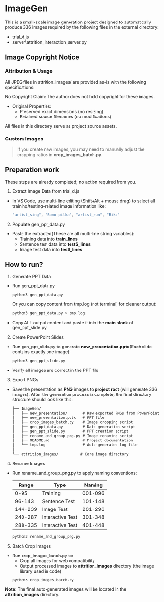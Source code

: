 # ImageGen

This is a small-scale image generation project designed to automatically produce 336 images required by the following files in the external directory:

- trial_d.js
- server\attrition_interaction_server.py

## Image Copyright Notice

### ​Attribution & Usage​
All JPEG files in attrition_images/ are provided as-is with the following specifications:

​No Copyright Claim: The author does not hold copyright for these images.

- Original Properties:
  - Preserved exact dimensions (no resizing)
  - Retained source filenames (no modifications)

All files in this directory serve as ​project source assets​.

### Custom Images
> If you create new images, you may need to manually adjust the cropping ratios in ​**crop_images_batch.py**.

## Preparation work​

These steps are already completed; no action required from you.

1. ​Extract Image Data from trial_d.js​

- In VS Code, use multi-line editing (Shift+Alt + mouse drag) to select all training/testing-related image information like: 
  ```javascript
  "artist_sing", "Somo pilka", "artist_run", "Riko"
  ```

2. ​Populate gen_ppt_data.py

- Paste the extracted(These are all multi-line string variables):
  - Training data into **train_lines**
  - Sentence test data into **testS_lines**
  - Image test data into **testI_lines**

## How to run?

1. Generate PPT Data​

- Run gen_ppt_data.py

  ```python
  python3 gen_ppt_data.py 
  ```
  Or you can copy content from tmp.log (not terminal) for cleaner output:
  ```python
  python3 gen_ppt_data.py > tmp.log
  ```
- Copy ALL output content and paste it into the **main block** of gen_ppt_slide.py
​
2. Create PowerPoint Slides​

- Run gen_ppt_slide.py to generate **new_presentation.pptx**(Each slide contains exactly one image):
  ```python
  python3 gen_ppt_slide.py 
  ```
- Verify all images are correct in the PPT file
​
3. Export PNGs​

- Save the presentation as **PNG** images to **project root** (will generate 336 images).
After the generation process is complete, the final directory structure should look like this:
​
  ```markdown
  ├── ImageGen/                   
  │   ├── new_presentation/       # Raw exported PNGs from PowerPoint
  │   ├── new_presentation.pptx   # PPT file
  │   ├── crop_images_batch.py    # Image cropping script
  │   ├── gen_ppt_data.py         # Data generation script
  │   ├── gen_ppt_slide.py        # PPT creation script
  │   ├── rename_and_group_png.py # Image renaming script
  │   ├── README.md               # Project documentation
  │   └── tmp.log                 # Auto-generated log file
  │
  └── attrition_images/          # Core image directory
  ```

4. Rename Images​

- Run rename_and_group_png.py to apply naming conventions:

    | Range  | Type            | Naming  |
    |--------|-----------------|---------|
    | 0-95   | Training        | 001-096 |
    | 96-143 | Sentence Test   | 101-148 |
    | 144-239| Image Test      | 201-296 |
    | 240-287| Interactive Test| 301-348 |
    | 288-335| Interactive Test| 401-448 |
  ```python
  python3 rename_and_group_png.py 
  ```
5. ​Batch Crop Images​
- Run crop_images_batch.py to:
  - Crop all images for web compatibility
  - Output processed images to **attrition_images** directory (the image library used in code)
  ```python
  python3 crop_images_batch.py 
  ```
**Note**: The final auto-generated images will be located in the **attrition_images** directory.